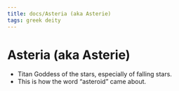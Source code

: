 ```yaml
---
title: docs/Asteria (aka Asterie)
tags: greek deity
---
```


# Asteria (aka Asterie) 
- Titan Goddess of the stars, especially of falling stars.
- This is how the word “asteroid” came about.